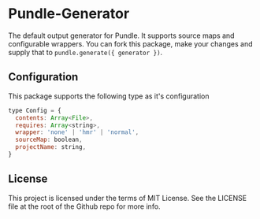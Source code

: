 Pundle-Generator
==================

The default output generator for Pundle. It supports source maps and configurable wrappers. You can fork this package, make your changes and supply that to `pundle.generate({ generator })`.

## Configuration

This package supports the following type as it's configuration

```js
type Config = {
  contents: Array<File>,
  requires: Array<string>,
  wrapper: 'none' | 'hmr' | 'normal',
  sourceMap: boolean,
  projectName: string,
}
```

## License

This project is licensed under the terms of MIT License. See the LICENSE file at the root of the Github repo for more info.
